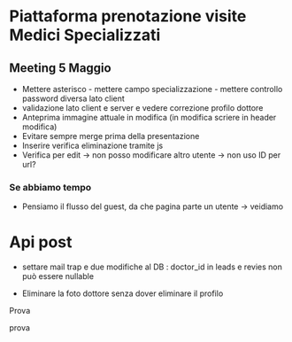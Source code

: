 # Piattaforma prenotazione visite Medici Specializzati

## Meeting 5 Maggio
- Mettere asterisco - mettere campo specializzazione - mettere controllo password diversa lato client
- validazione lato client e server e vedere correzione profilo dottore
- Anteprima immagine attuale in modifica (in modifica scriere in header modifica)
- Evitare sempre merge prima della presentazione
- Inserire verifica eliminazione tramite js
- Verifica per edit -> non posso modificare altro utente -> non uso ID per url?

### Se abbiamo tempo
- Pensiamo il flusso del guest, da che pagina parte un utente -> veidiamo


# Api post
- settare mail trap e due modifiche al DB : doctor_id in leads e revies non può essere nullable

- Eliminare la foto dottore senza dover eliminare il profilo

Prova

prova

